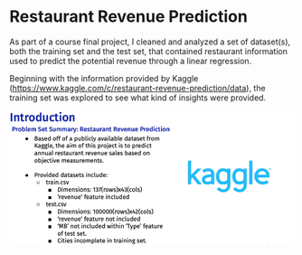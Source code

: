 # Restaurant Revenue Prediction 

As part of a course final project, I cleaned and analyzed a set of dataset(s), both the training set and the test set, that contained restaurant information used to predict the potential revenue through a linear regression. 

Beginning with the information provided by Kaggle (https://www.kaggle.com/c/restaurant-revenue-prediction/data), the training set was explored to see what kind of insights were provided. 

<p align="center">
  <img src="https://github.com/lherna/restaurant_revenue_prediction/blob/main/img/RR_prob.png" title="rr_intro">
</p>


